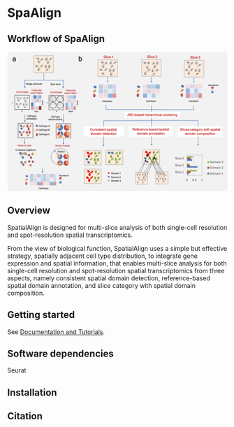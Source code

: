 # SpaAlign

## **Workflow of SpaAlign** 
![](SpatialAlign_Overview.png)<!-- -->


## Overview
SpatialAlign is designed for multi-slice analysis of both single-cell resolution and spot-resolution spatial transcriptomics.

From the view of biological function, SpatialAlign uses a simple but effective strategy, spatially adjacent cell type distribution, to integrate gene expression and spatial information, that enables multi-slice analysis for both single-cell resolution and spot-resolution spatial transcriptomics from three aspects, namely consistent spatial domain detection, reference-based spatial domain annotation, and slice category with spatial domain composition.

## Getting started
See [Documentation and Tutorials](https://spatialalign.readthedocs.io/en/latest/index.html).

## Software dependencies
Seurat

## Installation


## Citation


